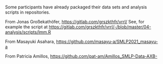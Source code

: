 Some participants have already packaged their data sets and analysis scripts in repositories.

From Jonas Großekathöfer, https://gitlab.com/grszkthfr/vrrl/   See, for example the script at https://gitlab.com/grszkthfr/vrrl/-/blob/master/04-analysis/scripts/lmm.R

From Masayuki Asahara, https://github.com/masayu-a/SMLP2021_masayu-a

From Patricia Amillos, https://github.com/pat-am/Amillos_SMLP-Data-AXB- 
